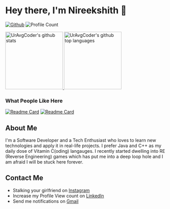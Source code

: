 # Hey there, I'm Nireekshith 👋

[![Github](https://img.shields.io/github/followers/uravgcoder?label=Follow&style=social)](https://github.com/UrAvgCoder)
![Profile Count](https://komarev.com/ghpvc/?username=UrAvgCoder) 

<a href="https://github.com/UrAvgCoder">
  <img height="180em" src="https://github-readme-stats.vercel.app/api?username=UrAvgCoder&theme=github_dark&show_icons=true&count_private=true" alt="UrAvgCoder's github stats" />
  <img height="180em" src="https://github-readme-stats.vercel.app/api/top-langs/?username=UrAvgCoder&theme=github_dark&hide=javascript,html,css,php,tsql" alt="UrAvgCoder's github top languages" />
</a>
<br/>

### What People Like Here
[![Readme Card](https://github-readme-stats.vercel.app/api/pin/?username=UrAvgCoder&theme=github_dark&repo=kernel-csgo)](https://github.com/UrAvgCoder/kernel-csgo)
[![Readme Card](https://github-readme-stats.vercel.app/api/pin/?username=UrAvgCoder&theme=github_dark&repo=ring0-csg0)](https://github.com/UrAvgCoder/ring0-csg0)


##  About Me

I'm a Software Developer and a Tech Enthusiast who loves to learn new technologies and apply it in real-life projects. I prefer Java and C++ as my daily dose of Vitamin C(oding) langauges. I recently started dwelling into RE (Reverse Engineering) games which has put me into a deep loop hole and I am afraid I will be stuck here forever.

## Contact Me
- Stalking your girlfriend on <a href="https://www.instagram.com/ismartgeek/">Instagram</a>
- Increase my Profile View count on <a href="https://www.linkedin.com/in/uravgcoder/">LinkedIn</a>
- Send me notifications on <a href="mailto://niri1607@gmail.com">Gmail</a>

